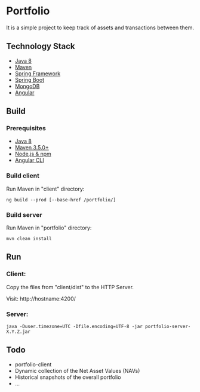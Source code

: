# Portfolio

It is a simple project to keep track of assets and transactions between them.

## Technology Stack

* [Java 8](http://www.java.com)
* [Maven](http://maven.apache.org)
* [Spring Framework](https://spring.io)
* [Spring Boot](https://projects.spring.io/spring-boot)
* [MongoDB](https://www.mongodb.com)
* [Angular](https://angular.io)

## Build

### Prerequisites

* [Java 8](http://www.java.com)
* [Maven 3.5.0+](http://maven.apache.org)
* [Node.js & npm](https://nodejs.org)
* [Angular CLI](https://github.com/angular/angular-cli)

### Build client
Run Maven in "client" directory:
```
ng build --prod [--base-href /portfolio/]
```

### Build server
Run Maven in "portfolio" directory:
```
mvn clean install
```

## Run

### Client:
Copy the files from "client/dist" to the HTTP Server.

Visit: http://hostname:4200/

### Server:
```
java -Duser.timezone=UTC -Dfile.encoding=UTF-8 -jar portfolio-server-X.Y.Z.jar
```

## Todo

* portfolio-client
* Dynamic collection of the Net Asset Values (NAVs)
* Historical snapshots of the overall portfolio
* ...
